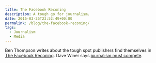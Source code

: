 ```yaml
---
title: The Facebook Reconing
description: A tough go for journalism.
date: 2015-03-25T23:52:49+00:00
permalink: /blog/the-facebook-reconing/
tags:
  - Journalism
  - Media
---
```


Ben Thompson writes about the tough spot publishers find themselves in [The Facebook Reconing](http://stratechery.com/2015/facebook-reckoning/). Dave Winer says [journalism must compete](http://scripting.com/2015/03/25/journalismMustCompete.html).
